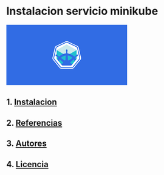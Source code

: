 # Instalacion servicio minikube
![](/img/descarga.png)

## 1. [Instalacion](instalacion.md)
## 2. [Referencias](referencias.md)
## 3. [Autores](autores.md)
## 4. [Licencia](licencia.md)